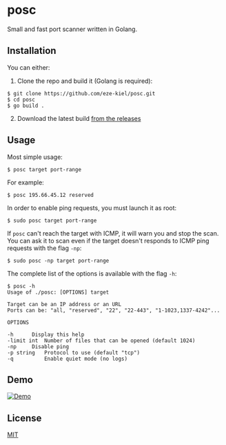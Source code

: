 # posc

Small and fast port scanner written in Golang.

## Installation

You can either:

1. Clone the repo and build it (Golang is required):

```
$ git clone https://github.com/eze-kiel/posc.git
$ cd posc
$ go build .
```

2. Download the latest build [from the releases](https://github.com/eze-kiel/posc/releases)

## Usage

Most simple usage:

```
$ posc target port-range
```

For example: 

```
$ posc 195.66.45.12 reserved
```

In order to enable ping requests, you must launch it as root:

```
$ sudo posc target port-range
```

If `posc` can't reach the target with ICMP, it will warn you and stop the scan. You can ask it to scan even if the target doesn't responds to ICMP ping requests with the flag `-np`:

```
$ sudo posc -np target port-range
```

The complete list of the options is available with the flag `-h`:

```
$ posc -h
Usage of ./posc: [OPTIONS] target

Target can be an IP address or an URL
Ports can be: "all, "reserved", "22", "22-443", "1-1023,1337-4242"...

OPTIONS

-h		Display this help
-limit int	Number of files that can be opened (default 1024)
-np		Disable ping
-p string	Protocol to use (default "tcp")
-q    		Enable quiet mode (no logs)
```

## Demo

[![Demo](https://asciinema.org/a/8f5fPT9Ou3VemY7kLtLwNKTDw.svg)](https://asciinema.org/a/8f5fPT9Ou3VemY7kLtLwNKTDw)

## License

[MIT](https://choosealicense.com/licenses/mit/)
